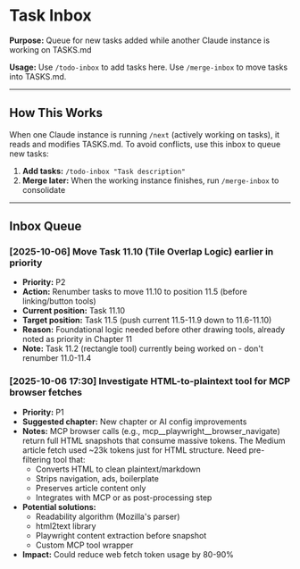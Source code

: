 # Task Inbox

**Purpose:** Queue for new tasks added while another Claude instance is working on TASKS.md

**Usage:** Use `/todo-inbox` to add tasks here. Use `/merge-inbox` to move tasks into TASKS.md.

---

## How This Works

When one Claude instance is running `/next` (actively working on tasks), it reads and modifies TASKS.md. To avoid conflicts, use this inbox to queue new tasks:

1. **Add tasks:** `/todo-inbox "Task description"`
2. **Merge later:** When the working instance finishes, run `/merge-inbox` to consolidate

---

## Inbox Queue

### [2025-10-06] Move Task 11.10 (Tile Overlap Logic) earlier in priority
- **Priority:** P2
- **Action:** Renumber tasks to move 11.10 to position 11.5 (before linking/button tools)
- **Current position:** Task 11.10
- **Target position:** Task 11.5 (push current 11.5-11.9 down to 11.6-11.10)
- **Reason:** Foundational logic needed before other drawing tools, already noted as priority in Chapter 11
- **Note:** Task 11.2 (rectangle tool) currently being worked on - don't renumber 11.0-11.4

### [2025-10-06 17:30] Investigate HTML-to-plaintext tool for MCP browser fetches
- **Priority:** P1
- **Suggested chapter:** New chapter or AI config improvements
- **Notes:** MCP browser calls (e.g., mcp__playwright__browser_navigate) return full HTML snapshots that consume massive tokens. The Medium article fetch used ~23k tokens just for HTML structure. Need pre-filtering tool that:
  - Converts HTML to clean plaintext/markdown
  - Strips navigation, ads, boilerplate
  - Preserves article content only
  - Integrates with MCP or as post-processing step
- **Potential solutions:**
  - Readability algorithm (Mozilla's parser)
  - html2text library
  - Playwright content extraction before snapshot
  - Custom MCP tool wrapper
- **Impact:** Could reduce web fetch token usage by 80-90%
